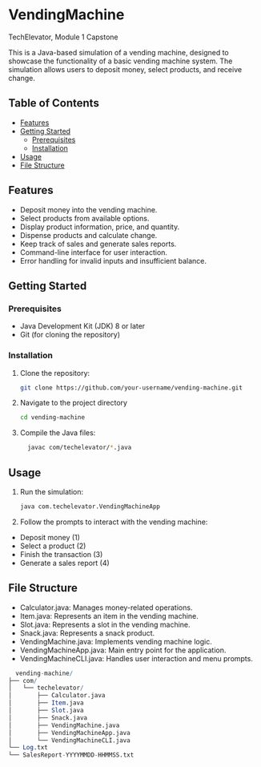 # VendingMachine
TechElevator, Module 1 Capstone

This is a Java-based simulation of a vending machine, designed to showcase the functionality of a basic vending machine system. The simulation allows users to deposit money, select products, and receive change.

## Table of Contents
- [Features](#features)
- [Getting Started](#getting-started)
  - [Prerequisites](#prerequisites)
  - [Installation](#installation)
- [Usage](#usage)
- [File Structure](#file-structure)

## Features
- Deposit money into the vending machine.
- Select products from available options.
- Display product information, price, and quantity.
- Dispense products and calculate change.
- Keep track of sales and generate sales reports.
- Command-line interface for user interaction.
- Error handling for invalid inputs and insufficient balance.

## Getting Started

### Prerequisites

- Java Development Kit (JDK) 8 or later
- Git (for cloning the repository)

### Installation

1. Clone the repository:
   ```bash
   git clone https://github.com/your-username/vending-machine.git
2. Navigate to the project directory
   ```bash
   cd vending-machine
3. Compile the Java files:
   ```bash
     javac com/techelevator/*.java

## Usage
1. Run the simulation:
   ```bash
   java com.techelevator.VendingMachineApp
2. Follow the prompts to interact with the vending machine:
  * Deposit money (1)
  * Select a product (2)
  * Finish the transaction (3)
  * Generate a sales report (4)

## File Structure
 * Calculator.java: Manages money-related operations.
  * Item.java: Represents an item in the vending machine.
  * Slot.java: Represents a slot in the vending machine.
  * Snack.java: Represents a snack product.
  * VendingMachine.java: Implements vending machine logic.
  * VendingMachineApp.java: Main entry point for the application.
  * VendingMachineCLI.java: Handles user interaction and menu prompts.
  ```mathematica
    vending-machine/
  ├── com/
  │   └── techelevator/
  │       ├── Calculator.java
  │       ├── Item.java
  │       ├── Slot.java
  │       ├── Snack.java
  │       ├── VendingMachine.java
  │       ├── VendingMachineApp.java
  │       └── VendingMachineCLI.java
  └── Log.txt
  └── SalesReport-YYYYMMDD-HHMMSS.txt
